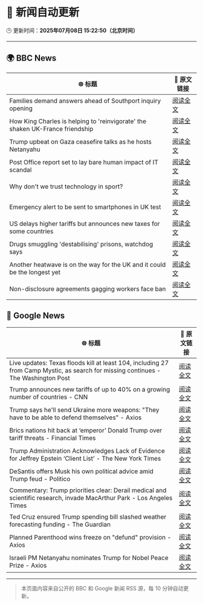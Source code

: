 # 🧠 新闻自动更新

🕒 更新时间：**2025年07月08日 15:22:50（北京时间）**

---

## 🌍 BBC News

| 🌐 标题 | 🔗 原文链接 |
|--------|-------------|
| Families demand answers ahead of Southport inquiry opening | [阅读全文](https://www.bbc.com/news/articles/cren3qzqy22o) |
| How King Charles is helping to 'reinvigorate' the shaken UK-France friendship | [阅读全文](https://www.bbc.com/news/articles/cyvjg41e6mzo) |
| Trump upbeat on Gaza ceasefire talks as he hosts Netanyahu | [阅读全文](https://www.bbc.com/news/articles/c2k14n9d8y9o) |
| Post Office report set to lay bare human impact of IT scandal | [阅读全文](https://www.bbc.com/news/articles/c4g267xe3y6o) |
| Why don't we trust technology in sport? | [阅读全文](https://www.bbc.com/sport/tennis/articles/cdr3nk7vd28o) |
| Emergency alert to be sent to smartphones in UK test | [阅读全文](https://www.bbc.com/news/articles/c4ge9xk8wj0o) |
| US delays higher tariffs but announces new taxes for some countries | [阅读全文](https://www.bbc.com/news/articles/cd0vkl31085o) |
| Drugs smuggling 'destabilising' prisons, watchdog says | [阅读全文](https://www.bbc.com/news/articles/c0m8prz7077o) |
| Another heatwave is on the way for the UK and it could be the longest yet | [阅读全文](https://www.bbc.com/weather/articles/cx2jdg56gedo) |
| Non-disclosure agreements gagging workers face ban | [阅读全文](https://www.bbc.com/news/articles/c93kwgzz88qo) |

## 📰 Google News

| 🌐 标题 | 🔗 原文链接 |
|--------|-------------|
| Live updates: Texas floods kill at least 104, including 27 from Camp Mystic, as search for missing continues - The Washington Post | [阅读全文](https://news.google.com/rss/articles/CBMilgFBVV95cUxPeDdzWWI1bm9LUzBjVGc3aWpRck54ZjdqSUl5VGZodXFKOTdyU29hQ3Y0bkItdTBkQVk2Qlh6emFGYWhXOFFFMm45UkplNzlLRi0yWEV4VXBjUDJDVDVraVd0OFdFbVZmZ0NGeXBBV1IwVE1xcmdVdDctNVN0OERDMVdGalp4bzA5V0dYbXRPTkZseGxBcnc?oc=5) |
| Trump announces new tariffs of up to 40% on a growing number of countries - CNN | [阅读全文](https://news.google.com/rss/articles/CBMibEFVX3lxTE9rZXJVTnFVWVplQnBiYWpYeXUwelRsRDNodi1obkE1RmwxTkdPWFhhLUNpdURkMWExb01sV2NJT2hCRjhoT0FCQUl6MldHMElMZjdfM0JBNG02ajFGRE9vZ3lpb1FYeXd2YWZZTNIBckFVX3lxTE5rRkEyb01DaklBeDRaWHVVaGhtMnNSZHlZVjJ0YkM3Qmp0aG1mQUozc2hsZEFHNTJHLW8yOW5aQUo3d3lFT2pkMnA3dS1va1RiSEp0NGlGVG9tVm4xR3htZWNoR3lDd0NqR29nUXdNVkFadw?oc=5) |
| Trump says he'll send Ukraine more weapons: "They have to be able to defend themselves" - Axios | [阅读全文](https://news.google.com/rss/articles/CBMiaEFVX3lxTE5oS21uRkpvLXlVbU9Jem1VMXlVSjVXb2lBOUdkcEFHUVJxanMxanNVdVByRWVzazd6RExnUnJDck1zREJXZFZyOW1JeEJMVDJLSHY3eXdyXzRFS2pwZURSd2VXdG1oSUlT?oc=5) |
| Brics nations hit back at ‘emperor’ Donald Trump over tariff threats - Financial Times | [阅读全文](https://news.google.com/rss/articles/CBMicEFVX3lxTE5hZXJvR3g3eDdfVk8wTWYtMjdWWGlQaUc0ZF9ObGFDS3NUXzVpNy1NVjhTbjh4bW9JdG1JanhlckdRU1ByUEM2Z3RJdWw4ckI5cEdGcXlkcEhTa2w1RnozazRKbHcxcExGQVVGSWx4TW4?oc=5) |
| Trump Administration Acknowledges Lack of Evidence for Jeffrey Epstein ‘Client List’ - The New York Times | [阅读全文](https://news.google.com/rss/articles/CBMirAFBVV95cUxQZzRrdXRQQk84UF91NFBvRkQwTFhXYnl4RjROZ1NFUVdPSHVwXzZoZDRLNFR2ajlkdkJWdk00OVQtVGM4R3dDMnJJMm9TTVkyYjA0dGlNcnlSWEhtVXRKNVdQUzd6cVJLaTFWY3k3bk5qNFBSTERWYUxicU5WQkN6RTFCWWhGUHYzUVhxRlExNVRPNGU4SjFwX3ZUVjhlcWl4ZXduSm1Lb0g4UVJE?oc=5) |
| DeSantis offers Musk his own political advice amid Trump feud - Politico | [阅读全文](https://news.google.com/rss/articles/CBMiiAFBVV95cUxPRUoycl9hZXR0amNfTmZrZld5UjhoTVUzMlBTYWQyTnlXMDE5a3QyM1c0dldKeHR3WFFSUUhVTTFVWGVxVGUxQnVxd1YyRGxlOEFHX3dwdEpkMDBYZkFoZHZmWERxVjNJazhKTEh5UGNZaTNfM0p3QUczaS02TUJuTzJidThBbVRu?oc=5) |
| Commentary: Trump priorities clear: Derail medical and scientific research, invade MacArthur Park - Los Angeles Times | [阅读全文](https://news.google.com/rss/articles/CBMi6gFBVV95cUxQeGNPemEzX2dXQW5MbmdZdUtVc21IVlFrMm1NU0M2Q3R6cHpUaDlQY0VWaGdDVG56RFFBNVdUemprTGJOc21QbDhRQy1YS1dQcU9xQURFb1ZJNVZ0blZ5VXhUVFo1UWc5V3NwT3hFZlhvdVlzMzlHS2J0cFZXZHkwdFROTUNMQXg1Q2R3UmdqRFFLSjZPT1gwMzBnY2ZZYkN0NGhPODFlb2JLWmROR3N2eFBKZHB2cFBCTjR4TC0wOFBSUm9VV29lUHhFUWlyVl81dEtJWUJfVlZUMmkzdkdySkRkWWczX211alE?oc=5) |
| Ted Cruz ensured Trump spending bill slashed weather forecasting funding - The Guardian | [阅读全文](https://news.google.com/rss/articles/CBMikAFBVV95cUxQMDQxYTZrRi1vUGNDLXpVUEZfdGlXUjRfWFB1TGtRYnBCamZEcGlKT3I5enp2NV80eDR4dnRqQzdNR2dsX092eUh1UnNhRVVYaDRaaS1RSnJtM2VzdXVoejNWLXRHNUVXVTRaenJ2c09LcmU4YmVRT3hFQmFCZnFNMXBFODBYWVZCQnRNeFdCd2Q?oc=5) |
| Planned Parenthood wins freeze on "defund" provision - Axios | [阅读全文](https://news.google.com/rss/articles/CBMifkFVX3lxTFBsWXRraGZMSXI0anRLck96MHdQQ3E4Y1Rqc0Q3bkxBcXBuZ0lDUUpxT2RqcHVKZkEteU5OSU52TUlUbTUyZ1p4OGlVd0t0NzJaUjBNbDc2X2JUT3lKRElMMTc4dEVWeVJhbkVMLVhRcWljdmpaSmlxX3k5UUhBZw?oc=5) |
| Israeli PM Netanyahu nominates Trump for Nobel Peace Prize - Axios | [阅读全文](https://news.google.com/rss/articles/CBMijAFBVV95cUxOWEw1YVhKdUVBRXlaSkxYaXd1VWhPS3RVMUIybjV4RHg4TWlUVUllT3lkdE03M1BLSmZnUm8tajMzRlhvTmlvM19PT21YMGJ6RjFZYnBHaHR4Qkl2aUJpeTFIcGUyS1dUdDZoVTFvWnR6Rk9pR2d3TlRsYng1Rnd6UXhGSWd5aFcxa1F1Qg?oc=5) |

---
> 本页面内容来自公开的 BBC 和 Google 新闻 RSS 源，每 10 分钟自动更新。
